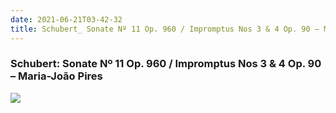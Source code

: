 ```yaml
---
date: 2021-06-21T03-42-32
title: Schubert_ Sonate Nº 11 Op. 960 / Impromptus Nos 3 & 4 Op. 90 – Maria-João Pires
---
```

### Schubert: Sonate Nº 11 Op. 960 / Impromptus Nos 3 & 4 Op. 90 – Maria-João Pires
[1]: https://www.discogs.com/release/3083426

[![](https://img.discogs.com/FDE9CVKtfxZwP_WY2gkfuJ830BQ=/fit-in/200x198/filters:strip_icc():format(jpeg):mode_rgb():quality(90)/discogs-images/R-3083426-1314916698.jpeg.jpg)][1]
